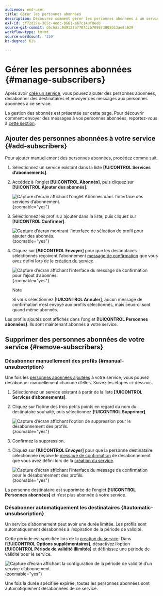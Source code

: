 ```yaml
---
audience: end-user
title: Gérer les personnes abonnées
description: Découvrez comment gérer les personnes abonnées à un service dans Adobe Campaign Web et leurs envoyer des diffusions.
exl-id: cf72d27e-365c-4edc-b661-a67c148f0eeb
source-git-commit: d6c6aac9d9127a770732b709873008613ae8c639
workflow-type: tm+mt
source-wordcount: '359'
ht-degree: 62%

---
```


# Gérer les personnes abonnées {#manage-subscribers}

Après avoir [créé un service](manage-services.md#create-service), vous pouvez ajouter des personnes abonnées, désabonner des destinataires et envoyer des messages aux personnes abonnées à ce service.

La gestion des abonnés est présentée sur cette page. Pour découvrir comment envoyer des messages à vos personnes abonnées, reportez-vous à [cette section](../msg/send-to-subscribers.md).

## Ajouter des personnes abonnées à votre service {#add-subscribers}

Pour ajouter manuellement des personnes abonnées, procédez comme suit.

1. Sélectionnez un service existant dans la liste **[!UICONTROL Services d’abonnements]**.

1. Accédez à l’onglet **[!UICONTROL Abonnés]**, puis cliquez sur **[!UICONTROL Ajouter des abonnés]**.

   ![Capture d’écran affichant l’onglet Abonnés dans l’interface des services d’abonnement.](assets/service-subscribers-tab.png){zoomable="yes"}

1. Sélectionnez les profils à ajouter dans la liste, puis cliquez sur **[!UICONTROL Confirmer]**.

   ![Capture d’écran montrant l’interface de sélection de profil pour ajouter des abonnés.](assets/service-subscribers-select-profiles.png){zoomable="yes"}

1. Cliquez sur **[!UICONTROL Envoyer]**<!--if you click cancel, does it mean that no message is sent but recipients are still subscribed, or they are not subscribed? it's 2 different actions in the console)--> pour que les destinataires sélectionnés reçoivent l&#39;abonnement [message de confirmation](manage-services.md#create-confirmation-message) que vous avez défini lors de la [création du service](manage-services.md#create-service).

   ![Capture d’écran affichant l’interface du message de confirmation pour l’ajout d’abonnés.](assets/service-subscribers-confirmation-msg.png){zoomable="yes"}

   >[!NOTE]
   >
   >Si vous sélectionnez **[!UICONTROL Annuler]**, aucun message de confirmation n’est envoyé aux profils sélectionnés, mais ceux-ci sont quand même abonnés.

Les profils ajoutés sont affichés dans l’onglet **[!UICONTROL Personnes abonnées]**. Ils sont maintenant abonnés à votre service.

## Supprimer des personnes abonnées de votre service {#remove-subscribers}

### Désabonner manuellement des profils {#manual-unsubscription}

Une fois les [personnes abonnées ajoutées](#add-subscribers) à votre service, vous pouvez désabonner manuellement chacune d’elles. Suivez les étapes ci-dessous.

1. Sélectionnez un service existant à partir de la liste **[!UICONTROL Services d’abonnements]**.

1. Cliquez sur l’icône des trois petits points en regard du nom du destinataire souhaité, puis sélectionnez **[!UICONTROL Supprimer]**.

   ![Capture d’écran affichant l’option de suppression pour le désabonnement des profils.](assets/service-subscribers-delete.png){zoomable="yes"}

1. Confirmez la suppression.

1. Cliquez sur **[!UICONTROL Envoyer]** pour que la personne destinataire sélectionnée reçoive le [message de confirmation](manage-services.md#create-confirmation-message) de désabonnement que vous avez défini lors de la [création du service](manage-services.md#create-service).

   ![Capture d’écran affichant l’interface du message de confirmation pour le désabonnement des profils.](assets/service-subscribers-delete-confirmation.png){zoomable="yes"}

La personne destinataire est supprimée de l’onglet **[!UICONTROL Personnes abonnées]** et n’est plus abonnée à votre service.

### Désabonner automatiquement les destinataires {#automatic-unsubscription}

Un service d’abonnement peut avoir une durée limitée. Les profils sont automatiquement désabonnés à l’expiration de la période de validité.

Cette période est spécifiée lors de la [création du service](manage-services.md#create-service). Dans l’**[!UICONTROL Options supplémentaires]**, désactivez l’option **[!UICONTROL Période de validité illimitée]** et définissez une période de validité pour le service.

![Capture d’écran affichant la configuration de la période de validité d’un service d’abonnement.](assets/service-create-validity-period.png){zoomable="yes"}

Une fois la durée spécifiée expirée, toutes les personnes abonnées sont automatiquement désabonnées de ce service.